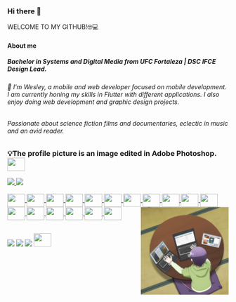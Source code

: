 ### Hi there 👋

WELCOME TO MY GITHUB!🤓💻

#### About me
##### Bachelor in Systems and Digital Media from UFC Fortaleza | DSC IFCE Design Lead.
###### 🔭 I'm Wesley, a mobile and web developer focused on mobile development. I am currently honing my skills in Flutter with different applications. I also enjoy doing web development and graphic design projects.
###### Passionate about science fiction films and documentaries, eclectic in music and an avid reader.

### 💡The profile picture is an image edited in Adobe Photoshop. <img align="center" height="30" width="40" src="https://cdn.jsdelivr.net/gh/devicons/devicon/icons/photoshop/photoshop-plain.svg">


<div>
  <a href="https://github.com/WesleyBarbosaMR">
  <img height="180em" src="https://github-readme-stats.vercel.app/api?username=WesleyBarbosaMR&show_icons=true&theme=dracula&include_all_commits=true&count_private=true"/>
  <img height="180em" src="https://github-readme-stats.vercel.app/api/top-langs/?username=WesleyBarbosaMR&layout=compact&langs_count=7&theme=dracula"/>
</div>
  
  <div style="display: inline_block"><br>
    <img align="center" height="30" width="40" src="https://cdn.jsdelivr.net/gh/devicons/devicon/icons/flutter/flutter-original.svg">
    <img align="center" height="30" width="40" src="https://cdn.jsdelivr.net/gh/devicons/devicon/icons/dart/dart-original.svg">
    <img align="center" height="30" width="40" src="https://cdn.jsdelivr.net/gh/devicons/devicon/icons/firebase/firebase-plain-wordmark.svg">
    <img align="center" height="30" width="40" src="https://cdn.jsdelivr.net/gh/devicons/devicon/icons/html5/html5-original.svg">
    <img align="center" height="30" width="40" src="https://cdn.jsdelivr.net/gh/devicons/devicon/icons/css3/css3-original.svg">
    <img align="center" height="30" width="40" src="https://cdn.jsdelivr.net/gh/devicons/devicon/icons/javascript/javascript-original.svg">
    <img align="center" height="30" width="40" src="https://cdn.jsdelivr.net/gh/devicons/devicon/icons/illustrator/illustrator-plain.svg">
    <img align="center" height="30" width="40" src="https://cdn.jsdelivr.net/gh/devicons/devicon/icons/photoshop/photoshop-plain.svg">
    <img align="center" height="30" width="40" src="https://cdn.jsdelivr.net/gh/devicons/devicon/icons/premierepro/premierepro-original.svg">
    <img align="center" height="30" width="40" src="https://cdn.jsdelivr.net/gh/devicons/devicon/icons/bootstrap/bootstrap-plain.svg">
    <img align="center" height="30" width="40" src="https://cdn.jsdelivr.net/gh/devicons/devicon/icons/react/react-original-wordmark.svg">
    <img align="center" height="30" width="40" src="https://cdn.jsdelivr.net/gh/devicons/devicon/icons/mysql/mysql-original-wordmark.svg">
    <img align="center" height="30" width="40" src="https://cdn.jsdelivr.net/gh/devicons/devicon/icons/java/java-original.svg">
    <img align="center" height="30" width="40" src="https://cdn.jsdelivr.net/gh/devicons/devicon/icons/python/python-original-wordmark.svg">
    <img align="center" height="30" width="40" src="https://cdn.jsdelivr.net/gh/devicons/devicon/icons/c/c-original.svg">
    <img align="center" height="30" width="40" src="https://cdn.jsdelivr.net/gh/devicons/devicon/icons/cplusplus/cplusplus-original.svg">
    <img align="center" height="30" width="40" src="https://cdn.jsdelivr.net/gh/devicons/devicon/icons/figma/figma-original.svg">
    
    
    
    

    
  <img align="right" src="https://github.com/WesleyBarbosaMR/WesleyBarbosaMR/blob/main/Bio_Github.png" height="200">
</div>
  
   ##
 
  
  <div> 
  <a href="https://www.instagram.com/wesbarbosamr/" target="_blank"><img src="https://img.shields.io/badge/-Instagram-%23E4405F?style=for-the-badge&logo=instagram&logoColor=white" target="_blank"></a> 
  <a href = "mailto:wesleybarbosa.mr26@gmail.com"><img src="https://img.shields.io/badge/-Gmail-%23333?style=for-the-badge&logo=gmail&logoColor=white" target="_blank"></a>
  <a href="https://www.linkedin.com/in/wesley-barbosa-74332a174/" target="_blank"><img src="https://img.shields.io/badge/-LinkedIn-%230077B5?style=for-the-badge&logo=linkedin&logoColor=white" target="_blank"></a>
  <a href="https://www.behance.net/wesleybarbosa8"><img height="30" width="40" src="https://cdn.jsdelivr.net/gh/devicons/devicon/icons/behance/behance-original.svg"></a>
 
 
</div>
